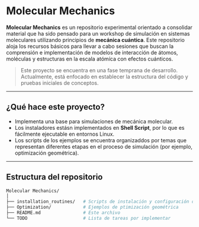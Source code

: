 # Molecular Mechanics

**Molecular Mechanics** es un repositorio experimental orientado a consolidar material que ha sido pensado para un workshop de simulación en sistemas moleculares utilizando principios de **mecánica cuántica**. 
Este repositorio aloja los recursos básicos para llevar a cabo sesiones que buscan la comprensión e implementación de modelos de interacción de átomos, moléculas y estructuras en la escala atómíca con efectos cuánticos. 

> Este proyecto se encuentra en una fase temprana de desarrollo. Actualmente, está enfocado en establecer la estructura del código y pruebas iniciales de conceptos.

---

## ¿Qué hace este proyecto?

- Implementa una base para simulaciones de mecánica molecular.
- Los instaladores estásn implementados en **Shell Script**, por lo que es fácilmente ejecutable en entornos Linux.
- Los scripts de los ejemplos se encuentra organizaddos por temas que representan diferentes etapas en el proceso de simulación (por ejemplo, optimización geométrica).

---

## Estructura del repositorio

```bash
Molecular Mechanics/
│
├── installation_routines/   # Scripts de instalación y configuración del entorno
├── Optimization/            # Ejemplos de ptimización geométrica
├── README.md                # Este archivo
└── TODO                     # Lista de tareas por implementar
